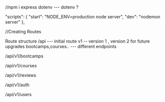 //npm i express dotenv --- dotenv ?

"scripts": {
    "start": "NODE_ENV=production node server",
    "dev": "nodemon server"
  },


//Creating Routes


Route structure
/api --- initial route
v1 -- version 1 , version 2 for future upgrades
bootcamps,courses.. --- different endpoints

/api/v1/bootcamps

/api/v1/courses

/api/v1/reviews

/api/v1/auth

/api/v1/users

